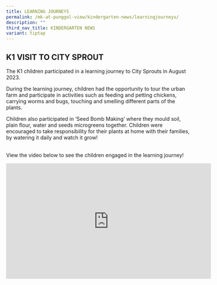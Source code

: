```yaml
---
title: LEARNING JOURNEYS
permalink: /mk-at-punggol-view/kindergarten-news/learningjourneys/
description: ""
third_nav_title: KINDERGARTEN NEWS
variant: tiptap
---
```

<h2>K1 VISIT TO CITY SPROUT</h2><p>The K1 children participated in a learning journey to City Sprouts in August 2023.&nbsp;</p><p>During the learning journey, children had the opportunity to tour the urban farm and participate in activities such as feeding and petting chickens, carrying worms and bugs, touching and smelling different parts of the plants.&nbsp;</p><p>Children also participated in ‘Seed Bomb Making’ where they mould soil, plain flour, water and seeds microgreens together. Children were encouraged to take responsibility for their plants at home with their families, by watering it daily and watch it grow!</p><p><br>View the video below to see the children engaged in the learning journey!</p><p></p><div class="iframe-wrapper"><iframe height="315" width="560" allowfullscreen="true" frameborder="0" src="https://www.youtube.com/embed/2BUrKBDapQI?si=qcTEoz8tm_P3Jmke"></iframe></div><p><br><br></p><p></p>